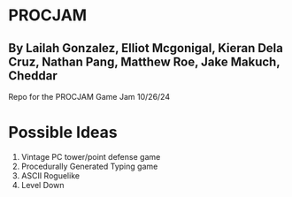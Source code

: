 # PROCJAM
## By Lailah Gonzalez, Elliot Mcgonigal, Kieran Dela Cruz, Nathan Pang, Matthew Roe, Jake Makuch, Cheddar 
Repo for the PROCJAM Game Jam 10/26/24

# Possible Ideas
1. Vintage PC tower/point defense game
2. Procedurally Generated Typing game
3. ASCII Roguelike
4. Level Down
 
